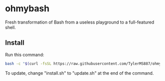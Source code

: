 # ohmybash
Fresh transformation of Bash from a useless playground to a full-featured shell.

## Install
Run this command:

```bash
bash -c "$(curl -fsSL https://raw.githubusercontent.com/TylerMS887/ohmybash/main/install.sh)"
```

To update, change "install.sh" to "update.sh" at the end of the command.
